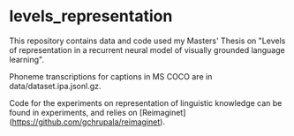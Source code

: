 # levels_representation

This repository contains data and code used my Masters' Thesis on "Levels of representation in a recurrent neural model of visually grounded language learning".

Phoneme transcriptions for captions in MS COCO are in data/dataset.ipa.jsonl.gz.

Code for the experiments on representation of linguistic knowledge can be found in experiments, and relies on [Reimaginet] (https://github.com/gchrupala/reimaginet).